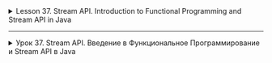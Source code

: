 <details>
<summary>Lesson 37. Stream API. Introduction to Functional Programming and Stream API in Java</summary>

# Functional Interface in Java

A functional interface in Java is an interface that contains exactly one abstract method. It can also contain one or
more default methods or static methods. Functional interfaces are the basis of lambda expressions in Java 8 and above.

## Defining The Functional Interface

The annotation `@FunctionalInterface` is used to define the functional interface. This annotation is optional, but it
helps the compiler to throw an error if the interface does not meet the definition of a functional interface.

```java 

@FunctionalInterface
public interface MyFunctionalInterface {
    void myAbstractMethod();
}
```

## Using The Functional Interface

Functional interfaces can be used to create functional interface objects using lambda expressions, method references, or
constructors.

### Lambda expressions

```java
MyFunctionalInterface myFunc = () -> System.out.println("Hello World!");
myFunc.

myAbstractMethod();  // Output: Hello World!
```

### References to methods

```java
public class Example {
    public static void sayHello() {
        System.out.println("Hello World!");
    }

    public static void main(String[] args) {
        MyFunctionalInterface myFunc = Example::sayHello;
        myFunc.myAbstractMethod();  // Output: Hello World!
    }
}
```

### References to constructors

```java
public class MyClass {
    public MyClass() {
        System.out.println("Constructor Called!");
    }

    public static void main(String[] args) {
        MyFunctionalInterface myFunc = MyClass::new;
        myFunc.myAbstractMethod();  // Output: Constructor Called!
    }
}
```

## Predefined Functional Interfaces in Java

Java offers a set of predefined functional interfaces, such as `Function`, `Consumer`, `Supplier`, `Predict`, etc.,
which simplifies working with functional programming.

### Example of using the Function interface

```java

import java.util.function.Function;

public class FunctionExample {
    public static void main(String[] args) {
        Function<String, Integer> function = String::length;
        int length = function.apply("Hello");
        System.out.println(length);  // Output: 5
    }
}
```

## Comparison Table and examples for Function, Consumer, Supplier and Predict in Java

| Interface | Description                                             | Method              | Example                                                                                                     |
|-----------|---------------------------------------------------------|---------------------|-------------------------------------------------------------------------------------------------------------|
| Function  | Takes one argument and returns the result.              | `R apply(T t)`      | #CODE `Function<String, Integer> func = String::length; int length = func.apply("Hello"); // Output: 5`     |
| Consumer  | Accepts a single argument and does not return a result. | `void accept(T t)`  | #CODE `Consumer<String> consumer = System.out::println; consumer.accept("Hello"); // Output: Hello`         |
| Supplier  | Accepts no arguments, but returns the result.           | `T get()`           | #CODE `Supplier<String> supplier = () -> "Hello"; String str = supplier.get(); // Output: Hello`            |
| Predicate | Takes one argument and returns boolean.                 | `boolean test(T t)` | #CODE `Predicate<String> predicate = String::isEmpty; boolean result = predicate.test(""); // Output: true` |

## Usage examples

### Function

The `Function` interface takes one argument and returns the result.

```java
import java.util.function.Function;

public class FunctionExample {
    public static void main(String[] args) {
        Function<String, Integer> function = String::length;
        int length = function.apply("Hello");
        System.out.println(length);  // Output: 5
    }
}
```

### Consumer

The `Consumer` interface accepts a single argument and does not return a result.

```java
import java.util.function.Consumer;

public class ConsumerExample {
    public static void main(String[] args) {
        Consumer<String> consumer = System.out::println;
        consumer.accept("Hello");  // Output: Hello
    }
}
```

### Supplier

The `Supplier` interface does not accept arguments, but returns a result.

```java
import java.util.function.Supplier;

public class SupplierExample {
    public static void main(String[] args) {
        Supplier<String> supplier = () -> "Hello";
        String str = supplier.get();
        System.out.println(str);  // Output: Hello
    }
}
```

### Predicate

The `Predict` interface takes one argument and returns boolean.

```java
import java.util.function.Predicate;

public class PredicateExample {
    public static void main(String[] args) {
        Predicate<String> predicate = String::isEmpty;
        boolean result = predicate.test("");
        System.out.println(result);  // Output: true
    }
}
```

# Stream API. Introduction to Functional Programming and Stream API in Java

Data processing is a standard task in development. Previously, it was necessary to use loops or recursive functions for
this. With the advent of the Java 8 Stream API, the data processing process has accelerated significantly. This language
tool allows you to describe how to process data, briefly and succinctly.

## What is the Java Stream API

It is a Java language tool that allows you to use a functional style when working with different data structures.

To begin with, the stream needs a source from which it will receive objects. Most often these are collections, but not
always. For example, you can take as a source a generator that has rules for creating objects.

The data in the stream is processed on intermediate operations. For example: we can filter the data, skip a few
elements, limit the selection, perform sorting. Then a terminal operation is performed. It absorbs the data and outputs
the result.

## Stream on the example of a simple task

For clarity, let's look at the example of using streams in comparison with the old solution of a similar problem.

The task is to find the sum of odd numbers in the collection.

```java
Integer odd = collection.stream().filter(p -> p % 2 != 0).reduce((c1, c2) -> c1 + c2).orElse(0);
```

Here we see a functional style. Without streams, the same task has to be solved through the use of the loop:

```java
Integer oldOdd = 0;
for(
Integer i:collection){
        if(i %2!=0){
oldOdd +=i;
}
        }
```

Yes, at first glance, the cycle looks more understandable. But this is a matter of experience interacting with streams.
Very quickly you get used to the fact that you can process data without using cycles.

## Advantages of Stream

Thanks to streams, you no longer need to write stereotypical code every time you have to do something with data: sort,
filter, transform. Developers think less about the standard implementation and spend more time on more complex things.

##### A few more advantages of streams:

- Support for weak connectivity. The less classes know about each other, the better.
- Parallelizing operations with collections has become easier. Where previously it would have been necessary to cycle,
  streams significantly reduce the amount of code.
- Methods

The `Stream API` does not modify the original collections, reducing the number of side effects.
Even complex data processing operations thanks to the `Stream API`
The `Stream API` looks concise and clear. In general, it becomes more convenient to write, and easier to read.

## How to create streams

#### The table below shows the main ways to create streams.

| Source                                  | Method                                 | Example                                                                                                                       |
|-----------------------------------------|----------------------------------------|-------------------------------------------------------------------------------------------------------------------------------|
| Collection                              | `collection.stream()`                  | ```java Collection<String> collection = Arrays.asList("f5", "b6", "z7"); Stream<String> collectionS = collection.stream();``` |
| Values                                  | `Stream.of(v1,... vN)`                 | ``java Stream<String> valuesS = Stream.of("f5", "b6", "z7");``                                                                |
| Primitives                              | `IntStream.of(1, ... N)`               | ```java IntStream intS = IntStream.of(9, 8, 7);```                                                                            |
|                                         | `DoubleStream.of(1.1, … N)`            | ```java DoubleStream doubleS = DoubleStream.of(2.4, 8.9);```                                                                  |
| Array                                   | `Arrays.stream(arr)`                   | ``java String[] arr = {"f5","b6","z7"}; Stream<String> arrS = Arrays.stream(arr);``                                           |
| File — each new line becomes an element | `Files.lines(file_path)`               | ``java Stream<String> fromFileS = Files.lines(Paths.get("doc.txt "))``                                                        |
| Stream.builder                          | `Stream.builder().add(...)....build()` | ```java Stream.builder().add("f5").add("b6").build();```                                                                      |

## Streaming Methods

There are two types of methods available in the Stream API — pipeline and terminal. In addition, there are a number of
special methods for working with numeric streams and several methods for checking parallelism /consistency. But this is
a formal separation.

There can be many pipeline methods in the stream. There is only one terminal method. After its execution, the stream
ends.

Nothing happens until you call the terminal method. That's because conveyor methods are lazy. This means that they are
processing data and waiting for a command to pass it to the terminal method. We recommend not to be lazy as pipeline
methods, but to be trained in order to have full knowledge to work with the Java Stream API.

### Conveyor

| Method     | Description                                                                                     | Usage                                                                                                                | Example |
|------------|-------------------------------------------------------------------------------------------------|----------------------------------------------------------------------------------------------------------------------|---------|
| `filter`   | Works as a filter, returning values that fit the specified condition                            | `collection.stream().filter("e22"::equals).count();`                                                                 |
| `sorted`   | Sorts the elements in natural order; can use `Comparator`                                       | `collection.stream().sorted().collect(Collectors.toList());`                                                         |
| `limit`    | Limits output by the specified amount                                                           | `collection.stream().limit(10).collect(Collectors.toList());`                                                        |
| `skip`     | Skips the specified number of elements                                                          | `collection.stream().skip(3).findFirst().orElse("4");`                                                               |
| `distinct` | Finds and removes repeated elements; returns elements without repetitions                       | `collection.stream().distinct().collect(Collectors.toList());`                                                       |
| `peek`     | Performs an action on each element of the elements, returns a stream with the original elements | `collection.stream().map(String::toLowerCase).peek((e) -> System.out.print("," + e)). collect(Collectors.toList());` |
| `map`      | Performs actions on each element; returns elements with function results                        | `Stream.of("3", "4", "5").map(Integer::parseInt).map(x -> x + 10).forEach(System.out::println);`                     |
| `MapPoint` | Works as `map`, only returns numeric `stream`                                                   | `collection.stream().mapToInt((s) -> Integer.parseInt(s)).toArray();`                                                |
| `flatMap`  | Works as a `map`, but converts one element to zero, one or many others                          | `collection.stream().flatMap((p) -> Arrays.asList(p.split(",")).stream()).toArray(String[]::new);`                   |

### Terminal

| Method           | Description                                                                        | Usage                                                                               | Example |
|------------------|------------------------------------------------------------------------------------|-------------------------------------------------------------------------------------|---------|
| `findFirst`      | Returns the element corresponding to the condition that stands first               | `collection.stream().findFirst().orElse("10");`                                     |
| `findAny`        | Returns any element matching the condition                                         | `collection.stream().findAny().orElse("10");`                                       |
| `collect`        | Collects the processing results in a collection and not only                       | `collection.stream().filter((s) -> s.contains("10")).collect(Collectors.toList());` |
| `count`          | Counts and outputs how many elements correspond to the condition                   | `collection.stream().filter("f5"::equals).count();`                                 |
| `anyMatch`       | Returns true when at least one element meets the conditions                        | `collection.stream().anyMatch("f5"::equals);`                                       |
| `noneMatch`      | Returns true when no element matches the conditions                                | `collection.stream().noneMatch("b6"::equals);`                                      |
| `allMatch`       | Returns true when all elements meet the conditions                                 | `collection.stream().allMatch((s) -> s.contains("8"));`                             |
| `min`            | Finds the smallest element using the passed comparator                             | `collection.stream().min(String::compareTo).get();`                                 |
| `max`            | Finds the largest element using the passed comparator                              | `collection.stream().max(String::compareTo).get();`                                 |
| `forEach`        | Applies the function to all elements, but cannot guarantee the order of execution  | `set.stream().forEach((p) -> p.append("_2"));`                                      |
| `forEachOrdered` | Applies the function to all elements in turn, the order of execution can guarantee | `list.stream().forEachOrdered((p) -> p.append("_nv"));`                             |
| `toArray`        | Brings the stream values to the array                                              | `collection.stream().map(String::toLowerCase).toArray(String[]::new);`              |
| `reduce`         | Converts all elements into one object                                              | `collection.stream().reduce((c1, c2) -> c1 + c2).orElse(0);`                        |

### Pipeline operations process data and pass it further down the pipeline without terminating the stream, while terminal operations process data and return the result, terminating the stream.

#### Examples Of Pipeline Operations:

- filter:

```java
List<String> myList = Arrays.asList("a1", "a2", "b1", "c2", "c1");
   myList
           .

stream()
   .

filter(s ->s.

startsWith("c"))
        .

map(String::toUpperCase)
   .

sorted()
   .

forEach(System.out::println);  // Output: C1 C2
```

- map:

```java
myList
        .stream()
    .

map(String::toUpperCase)
    .

sorted((a, b) ->b.

compareTo(a))
        .

forEach(System.out::println);  // Output: C2 C1 B1 A2 A1
```

#### Examples Of Terminal Operations:

- forEach:

```java
myList
        .stream()
    .

filter(s ->s.

startsWith("a"))
        .

forEach(System.out::println);  // Output: a1 a2
```

- collect:

```java
List<String> result
List =myList
        .

stream()
    .

map(String::toUpperCase)
    ..

collect(Collectors.toList());  // result List: [A1, A2, B1, C2, C1]
```

</details>

-------------------------------------

<details>
<summary>Урок 37. Stream API. Введение в Функциональное Программирование и Stream API в Java</summary>

# Функциональный Интерфейс в Java

Функциональный интерфейс в Java - это интерфейс, который содержит ровно один абстрактный метод. Он может содержать также
один или несколько методов по умолчанию или статических методов. Функциональные интерфейсы являются основой
лямбда-выражений в Java 8 и выше.

## Определение Функционального Интерфейса

Для определения функционального интерфейса используется аннотация `@FunctionalInterface`. Эта аннотация не обязательна,
но она помогает компилятору выдать ошибку, если интерфейс не соответствует определению функционального интерфейса.

```java 

@FunctionalInterface
public interface MyFunctionalInterface {
    void myAbstractMethod();
}
```

## Использование Функционального Интерфейса

Функциональные интерфейсы можно использовать для создания объектов функциональных интерфейсов с помощью
лямбда-выражений, ссылок на методы или конструкторов.

### Лямбда-выражения

```java
    MyFunctionalInterface myFunc = () -> System.out.println("Hello World!");
    myFunc.

myAbstractMethod();  // Output: Hello World!
```

### Ссылки на методы

```java
public class Example {
    public static void sayHello() {
        System.out.println("Hello World!");
    }

    public static void main(String[] args) {
        MyFunctionalInterface myFunc = Example::sayHello;
        myFunc.myAbstractMethod();  // Output: Hello World!
    }
}
```

### Ссылки на конструкторы

```java
public class MyClass {
    public MyClass() {
        System.out.println("Constructor Called!");
    }

    public static void main(String[] args) {
        MyFunctionalInterface myFunc = MyClass::new;
        myFunc.myAbstractMethod();  // Output: Constructor Called!
    }
}
```

## Предопределённые Функциональные Интерфейсы в Java

Java предлагает набор предопределённых функциональных интерфейсов, таких
как `Function`, `Consumer`, `Supplier`, `Predicate` и т.д., что упрощает работу с функциональным программированием.

### Пример использования интерфейса Function

```java

import java.util.function.Function;

public class FunctionExample {
    public static void main(String[] args) {
        Function<String, Integer> function = String::length;
        int length = function.apply("Hello");
        System.out.println(length);  // Output: 5
    }
}
```

## Сравнительная таблица и примеры для Function, Consumer, Supplier и Predicate в Java

| Интерфейс   | Описание                                           | Метод               | Пример                                                                                                 |
|-------------|----------------------------------------------------|---------------------|--------------------------------------------------------------------------------------------------------|
| `Function`  | Принимает один аргумент и возвращает результат.    | `R apply(T t)`      | ``` Function<String, Integer> func = String::length; int length = func.apply("Hello"); // Output: 5``` |
| `Consumer`  | Принимает один аргумент и не возвращает результат. | `void accept(T t)`  | `Consumer<String> consumer = System.out::println; consumer.accept("Hello"); // Output: Hello`          |
| `Supplier`  | Не принимает аргументов, но возвращает результат.  | `T get()`           | `Supplier<String> supplier = () -> "Hello"; String str = supplier.get(); // Output: Hello`             |
| `Predicate` | Принимает один аргумент и возвращает `boolean`.    | `boolean test(T t)` | `Predicate<String> predicate = String::isEmpty; boolean result = predicate.test(""); // Output: true`  |

## Примеры использования

### Function

Интерфейс `Function` принимает один аргумент и возвращает результат.

```java
import java.util.function.Function;

public class FunctionExample {
    public static void main(String[] args) {
        Function<String, Integer> function = String::length;
        int length = function.apply("Hello");
        System.out.println(length);  // Output: 5
    }
}
```

### Consumer

Интерфейс `Consumer` принимает один аргумент и не возвращает результат.

```java
import java.util.function.Consumer;

public class ConsumerExample {
    public static void main(String[] args) {
        Consumer<String> consumer = System.out::println;
        consumer.accept("Hello");  // Output: Hello
    }
}
```

### Supplier

Интерфейс `Supplier` не принимает аргументов, но возвращает результат.

```java
import java.util.function.Supplier;

public class SupplierExample {
    public static void main(String[] args) {
        Supplier<String> supplier = () -> "Hello";
        String str = supplier.get();
        System.out.println(str);  // Output: Hello
    }
}
```

### Predicate

Интерфейс `Predicate` принимает один аргумент и возвращает boolean.

```java
import java.util.function.Predicate;

public class PredicateExample {
    public static void main(String[] args) {
        Predicate<String> predicate = String::isEmpty;
        boolean result = predicate.test("");
        System.out.println(result);  // Output: true
    }
}
```
</details>
